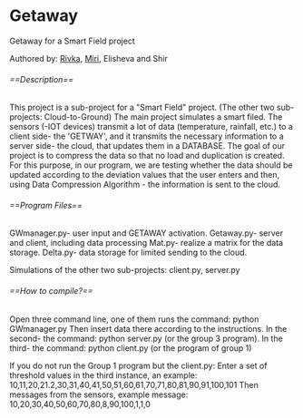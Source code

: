 # Getaway
Getaway for a Smart Field project

Authored by: [Rivka](https://www.linkedin.com/in/rivka-gozlan/), [Miri](https://www.linkedin.com/in/miri-zakay-3b5a521aa/), Elisheva and Shir

###### ==Description==
This project is a sub-project for a "Smart Field" project.
(The other two sub-projects: Cloud-to-Ground)
The main project simulates a smart filed. The sensors (-IOT devices) transmit a lot of data (temperature, rainfall, etc.) to a client side- the 'GETWAY', and it transmits the necessary information to a server side- the cloud, that updates them in a DATABASE.
The goal of our project is to compress the data so that no load and duplication is created.
For this purpose, in our program, we are testing whether the data should be updated according to the deviation values that the user enters and then, using Data Compression Algorithm - the information is sent to the cloud.

###### ==Program Files==
GWmanager.py- user input and GETAWAY activation.
Getaway.py- server and client, including data processing
Mat.py- realize a matrix for the data storage.
Delta.py- data storage for limited sending to the cloud.

Simulations of the other two sub-projects: client.py, server.py

###### ==How to compile?==
Open three command line, one of them runs the command: python GWmanager.py
Then insert data there according to the instructions. In the second- the command: python server.py (or the group 3 program).
In the third- the command: python client.py (or the program of group 1)

If you do not run the Group 1 program but the client.py:
Enter a set of threshold values in the third instance, an example:
10,11,20,21.2,30,31,40,41,50,51,60,61,70,71,80,81,90,91,100,101
Then messages from the sensors, example message:
10,20,30,40,50,60,70,80,8,90,100,1,1,0

